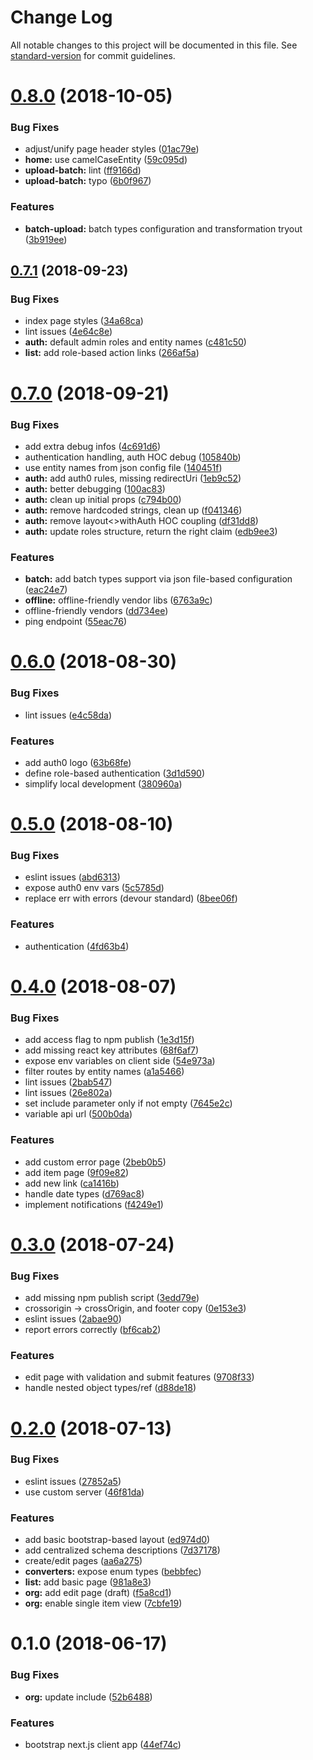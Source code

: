 # Change Log

All notable changes to this project will be documented in this file. See [standard-version](https://github.com/conventional-changelog/standard-version) for commit guidelines.

<a name="0.8.0"></a>
# [0.8.0](https://github.com/red-threads/open-budget-client/compare/v0.7.1...v0.8.0) (2018-10-05)


### Bug Fixes

* adjust/unify page header styles ([01ac79e](https://github.com/red-threads/open-budget-client/commit/01ac79e))
* **home:** use camelCaseEntity ([59c095d](https://github.com/red-threads/open-budget-client/commit/59c095d))
* **upload-batch:** lint ([ff9166d](https://github.com/red-threads/open-budget-client/commit/ff9166d))
* **upload-batch:** typo ([6b0f967](https://github.com/red-threads/open-budget-client/commit/6b0f967))


### Features

* **batch-upload:** batch types configuration and transformation tryout ([3b919ee](https://github.com/red-threads/open-budget-client/commit/3b919ee))



<a name="0.7.1"></a>
## [0.7.1](https://github.com/red-threads/open-budget-client/compare/v0.7.0...v0.7.1) (2018-09-23)


### Bug Fixes

* index page styles ([34a68ca](https://github.com/red-threads/open-budget-client/commit/34a68ca))
* lint issues ([4e64c8e](https://github.com/red-threads/open-budget-client/commit/4e64c8e))
* **auth:** default admin roles and entity names ([c481c50](https://github.com/red-threads/open-budget-client/commit/c481c50))
* **list:** add role-based action links ([266af5a](https://github.com/red-threads/open-budget-client/commit/266af5a))



<a name="0.7.0"></a>
# [0.7.0](https://github.com/red-threads/open-budget-client/compare/v0.6.0...v0.7.0) (2018-09-21)


### Bug Fixes

* add extra debug infos ([4c691d6](https://github.com/red-threads/open-budget-client/commit/4c691d6))
* authentication handling, auth HOC debug ([105840b](https://github.com/red-threads/open-budget-client/commit/105840b))
* use entity names from json config file ([140451f](https://github.com/red-threads/open-budget-client/commit/140451f))
* **auth:** add auth0 rules, missing redirectUri ([1eb9c52](https://github.com/red-threads/open-budget-client/commit/1eb9c52))
* **auth:** better debugging ([100ac83](https://github.com/red-threads/open-budget-client/commit/100ac83))
* **auth:** clean up initial props ([c794b00](https://github.com/red-threads/open-budget-client/commit/c794b00))
* **auth:** remove hardcoded strings, clean up ([f041346](https://github.com/red-threads/open-budget-client/commit/f041346))
* **auth:** remove layout<>withAuth HOC coupling ([df31dd8](https://github.com/red-threads/open-budget-client/commit/df31dd8))
* **auth:** update roles structure, return the right claim ([edb9ee3](https://github.com/red-threads/open-budget-client/commit/edb9ee3))


### Features

* **batch:** add batch types support via json file-based configuration ([eac24e7](https://github.com/red-threads/open-budget-client/commit/eac24e7))
* **offline:** offline-friendly vendor libs ([6763a9c](https://github.com/red-threads/open-budget-client/commit/6763a9c))
* offline-friendly vendors ([dd734ee](https://github.com/red-threads/open-budget-client/commit/dd734ee))
* ping endpoint ([55eac76](https://github.com/red-threads/open-budget-client/commit/55eac76))



<a name="0.6.0"></a>
# [0.6.0](https://github.com/red-threads/open-budget-client/compare/v0.5.0...v0.6.0) (2018-08-30)


### Bug Fixes

* lint issues ([e4c58da](https://github.com/red-threads/open-budget-client/commit/e4c58da))


### Features

* add auth0 logo ([63b68fe](https://github.com/red-threads/open-budget-client/commit/63b68fe))
* define role-based authentication ([3d1d590](https://github.com/red-threads/open-budget-client/commit/3d1d590))
* simplify local development ([380960a](https://github.com/red-threads/open-budget-client/commit/380960a))



<a name="0.5.0"></a>
# [0.5.0](https://github.com/red-threads/open-budget-client/compare/v0.4.0...v0.5.0) (2018-08-10)


### Bug Fixes

* eslint issues ([abd6313](https://github.com/red-threads/open-budget-client/commit/abd6313))
* expose auth0 env vars ([5c5785d](https://github.com/red-threads/open-budget-client/commit/5c5785d))
* replace err with errors (devour standard) ([8bee06f](https://github.com/red-threads/open-budget-client/commit/8bee06f))


### Features

* authentication ([4fd63b4](https://github.com/red-threads/open-budget-client/commit/4fd63b4))



<a name="0.4.0"></a>
# [0.4.0](https://github.com/red-threads/open-budget-client/compare/v0.3.0...v0.4.0) (2018-08-07)


### Bug Fixes

* add access flag to npm publish ([1e3d15f](https://github.com/red-threads/open-budget-client/commit/1e3d15f))
* add missing react key attributes ([68f6af7](https://github.com/red-threads/open-budget-client/commit/68f6af7))
* expose env variables on client side ([54e973a](https://github.com/red-threads/open-budget-client/commit/54e973a))
* filter routes by entity names ([a1a5466](https://github.com/red-threads/open-budget-client/commit/a1a5466))
* lint issues ([2bab547](https://github.com/red-threads/open-budget-client/commit/2bab547))
* lint issues ([26e802a](https://github.com/red-threads/open-budget-client/commit/26e802a))
* set include parameter only if not empty ([7645e2c](https://github.com/red-threads/open-budget-client/commit/7645e2c))
* variable api url ([500b0da](https://github.com/red-threads/open-budget-client/commit/500b0da))


### Features

* add custom error page ([2beb0b5](https://github.com/red-threads/open-budget-client/commit/2beb0b5))
* add item page ([9f09e82](https://github.com/red-threads/open-budget-client/commit/9f09e82))
* add new link ([ca1416b](https://github.com/red-threads/open-budget-client/commit/ca1416b))
* handle date types ([d769ac8](https://github.com/red-threads/open-budget-client/commit/d769ac8))
* implement notifications ([f4249e1](https://github.com/red-threads/open-budget-client/commit/f4249e1))



<a name="0.3.0"></a>
# [0.3.0](https://github.com/red-threads/open-budget-client/compare/v0.2.0...v0.3.0) (2018-07-24)


### Bug Fixes

* add missing npm publish script ([3edd79e](https://github.com/red-threads/open-budget-client/commit/3edd79e))
* crossorigin -> crossOrigin, and footer copy ([0e153e3](https://github.com/red-threads/open-budget-client/commit/0e153e3))
* eslint issues ([2abae90](https://github.com/red-threads/open-budget-client/commit/2abae90))
* report errors correctly ([bf6cab2](https://github.com/red-threads/open-budget-client/commit/bf6cab2))


### Features

* edit page with validation and submit features ([9708f33](https://github.com/red-threads/open-budget-client/commit/9708f33))
* handle nested object types/ref ([d88de18](https://github.com/red-threads/open-budget-client/commit/d88de18))



<a name="0.2.0"></a>
# [0.2.0](https://github.com/red-threads/open-budget-client/compare/v0.1.0...v0.2.0) (2018-07-13)


### Bug Fixes

* eslint issues ([27852a5](https://github.com/red-threads/open-budget-client/commit/27852a5))
* use custom server ([46f81da](https://github.com/red-threads/open-budget-client/commit/46f81da))


### Features

* add basic bootstrap-based layout ([ed974d0](https://github.com/red-threads/open-budget-client/commit/ed974d0))
* add centralized schema descriptions ([7d37178](https://github.com/red-threads/open-budget-client/commit/7d37178))
* create/edit pages ([aa6a275](https://github.com/red-threads/open-budget-client/commit/aa6a275))
* **converters:** expose enum types ([bebbfec](https://github.com/red-threads/open-budget-client/commit/bebbfec))
* **list:** add basic page ([981a8e3](https://github.com/red-threads/open-budget-client/commit/981a8e3))
* **org:** add edit page (draft) ([f5a8cd1](https://github.com/red-threads/open-budget-client/commit/f5a8cd1))
* **org:** enable single item view ([7cbfe19](https://github.com/red-threads/open-budget-client/commit/7cbfe19))



<a name="0.1.0"></a>
# 0.1.0 (2018-06-17)


### Bug Fixes

* **org:** update include ([52b6488](https://github.com/red-threads/open-budget-client/commit/52b6488))


### Features

* bootstrap next.js client app ([44ef74c](https://github.com/red-threads/open-budget-client/commit/44ef74c))
